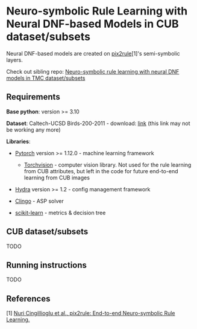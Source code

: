 # Neuro-symbolic Rule Learning with Neural DNF-based Models in CUB dataset/subsets

Neural DNF-based models are created on
[pix2rule](https://github.com/nuric/pix2rule)[1]'s semi-symbolic layers.

Check out sibling repo: [Neuro-symbolic rule learning with neural DNF
models in TMC dataset/subsets](https://github.com/kittykg/neural-dnf-tmc)

## Requirements

**Base python**: version >= 3.10

**Dataset**: Caltech-UCSD Birds-200-2011 - download:
[link](https://drive.google.com/file/d/1hbzc_P1FuxMkcabkgn9ZKinBwW683j45/view)
(this link may not be working any more)

**Libraries**: 

* [Pytorch](https://pytorch.org/) version >= 1.12.0 - machine learning framework

    - [Torchvision](https://pytorch.org/vision/stable/index.html) - computer
      vision library. Not used for the rule learning from CUB attributes, but
      left in the code for future end-to-end learning from CUB images 

* [Hydra](https://hydra.cc/) version >= 1.2 - config management framework

* [Clingo](https://potassco.org/clingo/) - ASP solver

* [scikit-learn](https://scikit-learn.org/stable/index.html) - metrics &
decision tree

## CUB dataset/subsets

TODO

## Running instructions

TODO

## References

[1] [Nuri Cingillioglu et al., pix2rule: End-to-end Neuro-symbolic Rule Learning.](https://arxiv.org/abs/2106.07487)
